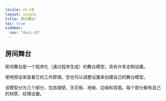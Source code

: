 ```yaml
---
locale: zh-CN
layout: single
title: 房间舞台
toc: true
sidebar:
  nav: "docs-zh"
---
```

## 房间舞台

房间舞台是一个程序化（通过程序生成）的舞台模型，具有许多定制设置。

使用预设来查看它的工作原理。您也可以调整设置来创建自己的舞台模型。

该模型分为几个部分，包括墙壁、天花板、地板、边缘和背面。每个部分都有自己的材质、纹理设置。